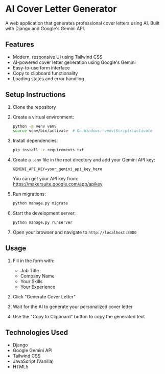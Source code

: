 # AI Cover Letter Generator

A web application that generates professional cover letters using AI. Built with Django and Google's Gemini API.

## Features

- Modern, responsive UI using Tailwind CSS
- AI-powered cover letter generation using Google's Gemini
- Easy-to-use form interface
- Copy to clipboard functionality
- Loading states and error handling

## Setup Instructions

1. Clone the repository
2. Create a virtual environment:
   ```bash
   python -m venv venv
   source venv/bin/activate  # On Windows: venv\Scripts\activate
   ```

3. Install dependencies:
   ```bash
   pip install -r requirements.txt
   ```

4. Create a `.env` file in the root directory and add your Gemini API key:
   ```
   GEMINI_API_KEY=your_gemini_api_key_here
   ```
   You can get your API key from: https://makersuite.google.com/app/apikey

5. Run migrations:
   ```bash
   python manage.py migrate
   ```

6. Start the development server:
   ```bash
   python manage.py runserver
   ```

7. Open your browser and navigate to `http://localhost:8000`

## Usage

1. Fill in the form with:
   - Job Title
   - Company Name
   - Your Skills
   - Your Experience

2. Click "Generate Cover Letter"
3. Wait for the AI to generate your personalized cover letter
4. Use the "Copy to Clipboard" button to copy the generated text

## Technologies Used

- Django
- Google Gemini API
- Tailwind CSS
- JavaScript (Vanilla)
- HTML5 